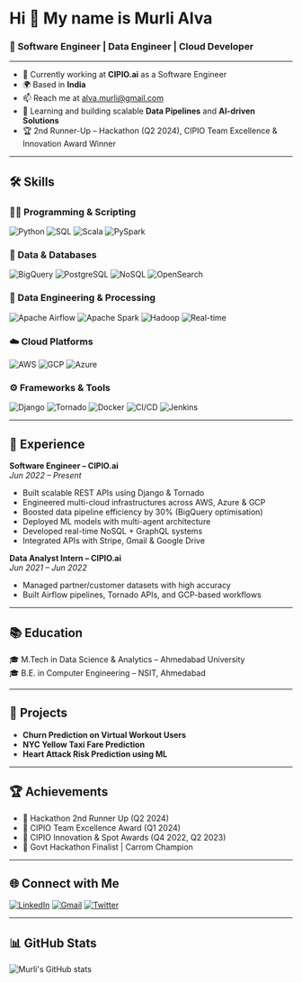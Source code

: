 # Hi 👋 My name is Murli Alva

### 🧠 Software Engineer | Data Engineer | Cloud Developer

---

- 🔭 Currently working at **CIPIO.ai** as a Software Engineer  
- 🌍 Based in **India**  
- 📫 Reach me at [alva.murli@gmail.com](mailto:alva.murli@gmail.com)  
- 🧠 Learning and building scalable **Data Pipelines** and **AI-driven Solutions**  
- 🏆 2nd Runner-Up – Hackathon (Q2 2024), CIPIO Team Excellence & Innovation Award Winner  

---

## 🛠️ Skills

### 🧑‍💻 Programming & Scripting
![Python](https://img.shields.io/badge/Python-3776AB?style=for-the-badge&logo=python&logoColor=white)
![SQL](https://img.shields.io/badge/SQL-4479A1?style=for-the-badge&logo=postgresql&logoColor=white)
![Scala](https://img.shields.io/badge/Scala-DC322F?style=for-the-badge&logo=scala&logoColor=white)
![PySpark](https://img.shields.io/badge/PySpark-E25A1C?style=for-the-badge&logo=apachespark&logoColor=white)

### 💾 Data & Databases
![BigQuery](https://img.shields.io/badge/BigQuery-4285F4?style=for-the-badge&logo=googlecloud&logoColor=white)
![PostgreSQL](https://img.shields.io/badge/PostgreSQL-336791?style=for-the-badge&logo=postgresql&logoColor=white)
![NoSQL](https://img.shields.io/badge/NoSQL-F29111?style=for-the-badge&logo=mongodb&logoColor=white)
![OpenSearch](https://img.shields.io/badge/OpenSearch-005EB8?style=for-the-badge&logo=opensearch&logoColor=white)

### 🔁 Data Engineering & Processing
![Apache Airflow](https://img.shields.io/badge/Airflow-017CEE?style=for-the-badge&logo=apacheairflow&logoColor=white)
![Apache Spark](https://img.shields.io/badge/Spark-E25A1C?style=for-the-badge&logo=apachespark&logoColor=white)
![Hadoop](https://img.shields.io/badge/Hadoop-66CCFF?style=for-the-badge&logo=apachehadoop&logoColor=black)
![Real-time](https://img.shields.io/badge/Real--Time_Processing-blueviolet?style=for-the-badge)

### ☁️ Cloud Platforms
![AWS](https://img.shields.io/badge/AWS-232F3E?style=for-the-badge&logo=amazonaws&logoColor=white)
![GCP](https://img.shields.io/badge/GCP-4285F4?style=for-the-badge&logo=googlecloud&logoColor=white)
![Azure](https://img.shields.io/badge/Azure-0078D4?style=for-the-badge&logo=microsoftazure&logoColor=white)

### ⚙️ Frameworks & Tools
![Django](https://img.shields.io/badge/Django-092E20?style=for-the-badge&logo=django&logoColor=white)
![Tornado](https://img.shields.io/badge/Tornado-00ACEE?style=for-the-badge)
![Docker](https://img.shields.io/badge/Docker-2496ED?style=for-the-badge&logo=docker&logoColor=white)
![CI/CD](https://img.shields.io/badge/CI/CD-FFD700?style=for-the-badge&logo=githubactions&logoColor=black)
![Jenkins](https://img.shields.io/badge/Jenkins-D24939?style=for-the-badge&logo=jenkins&logoColor=white)

---

## 💼 Experience

**Software Engineer – CIPIO.ai**  
*Jun 2022 – Present*
- Built scalable REST APIs using Django & Tornado
- Engineered multi-cloud infrastructures across AWS, Azure & GCP
- Boosted data pipeline efficiency by 30% (BigQuery optimisation)
- Deployed ML models with multi-agent architecture
- Developed real-time NoSQL + GraphQL systems
- Integrated APIs with Stripe, Gmail & Google Drive

**Data Analyst Intern – CIPIO.ai**  
*Jun 2021 – Jun 2022*
- Managed partner/customer datasets with high accuracy
- Built Airflow pipelines, Tornado APIs, and GCP-based workflows

---

## 📚 Education

🎓 M.Tech in Data Science & Analytics – Ahmedabad University  
🎓 B.E. in Computer Engineering – NSIT, Ahmedabad

---

## 🧪 Projects

- **Churn Prediction on Virtual Workout Users**  
- **NYC Yellow Taxi Fare Prediction**  
- **Heart Attack Risk Prediction using ML**

---

## 🏆 Achievements

- 🥈 Hackathon 2nd Runner Up (Q2 2024)
- 🏅 CIPIO Team Excellence Award (Q1 2024)
- 🚀 CIPIO Innovation & Spot Awards (Q4 2022, Q2 2023)
- 🎯 Govt Hackathon Finalist | Carrom Champion

---

## 🌐 Connect with Me

[![LinkedIn](https://img.shields.io/badge/LinkedIn-blue?style=for-the-badge&logo=linkedin)](https://www.linkedin.com/in/murli-alva/)
[![Gmail](https://img.shields.io/badge/Gmail-red?style=for-the-badge&logo=gmail)](mailto:alva.murli@gmail.com)
[![Twitter](https://img.shields.io/badge/Twitter-%231DA1F2.svg?style=for-the-badge&logo=twitter&logoColor=white)](https://x.com/AlvaMurli)

---

## 📊 GitHub Stats

![Murli's GitHub stats](https://github-readme-stats.vercel.app/api?username=your-github-username&show_icons=true&theme=radical)

<!-- Replace 'your-github-username' with your actual GitHub username -->
